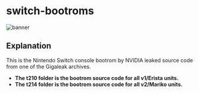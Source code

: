 # switch-bootroms
![banner](https://github.com/zerospace-nx/switch-bootroms/blob/main/banner1.png)

## Explanation
This is the Nintendo Switch console bootrom by NVIDIA leaked source code from one of the Gigaleak archives.
- **The t210 folder is the bootrom source code for all v1/Erista units.**
- **The t214 folder is the bootrom source code for all v2/Mariko units.**
